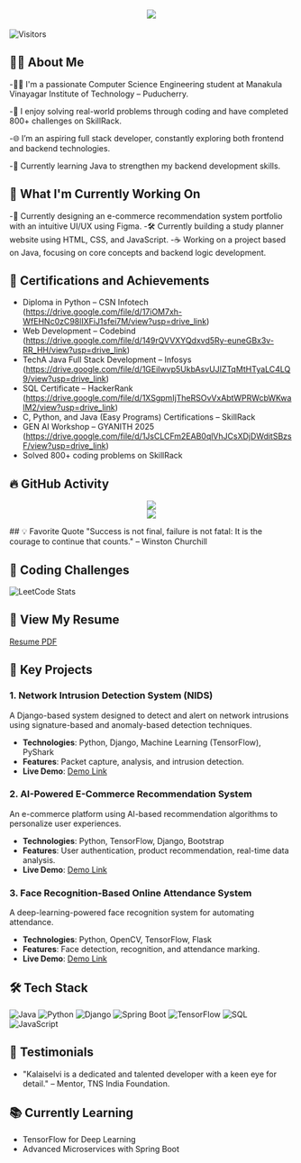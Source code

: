 <h1 align="center">
  <img src="https://readme-typing-svg.demolab.com?font=Fira+Code&weight=600&size=24&pause=1000&color=blue&center=true&vCenter=true&random=false&width=435&lines=Hey+there%2C+I'm+Mohanapriya" />
</h1>

![Visitors](https://komarev.com/ghpvc/?username=Mohanapriya-A&color=blueviolet)

## 🙋‍♀️ About Me
-👩‍💻 I'm a passionate Computer Science Engineering student at Manakula Vinayagar Institute of Technology – Puducherry.

-🧠 I enjoy solving real-world problems through coding and have completed 800+ challenges on SkillRack.

-🌐 I’m an aspiring full stack developer, constantly exploring both frontend and backend technologies.

-📘 Currently learning Java to strengthen my backend development skills.


## 🔨 What I'm Currently Working On
-🎨 Currently designing an e-commerce recommendation system portfolio with an intuitive UI/UX using Figma.
-🛠️ Currently building a study planner website using HTML, CSS, and JavaScript.
-☕ Working on a project based on Java, focusing on core concepts and backend logic development.


## 🏅 Certifications and Achievements
- Diploma in Python – CSN Infotech (https://drive.google.com/file/d/17iOM7xh-WfEHNc0zC98lIXFiJ1sfei7M/view?usp=drive_link)
- Web Development – Codebind (https://drive.google.com/file/d/149rQVVXYQdxvd5Ry-euneGBx3v-RR_HH/view?usp=drive_link)
- TechA Java Full Stack Development – Infosys (https://drive.google.com/file/d/1GEiIwvp5UkbAsvUJIZTqMtHTyaLC4LQ9/view?usp=drive_link)
- SQL Certificate – HackerRank (https://drive.google.com/file/d/1XSgpmIjTheRSOvVxAbtWPRWcbWKwalM2/view?usp=drive_link)
- C, Python, and Java (Easy Programs) Certifications – SkillRack
- GEN AI Workshop – GYANITH 2025 (https://drive.google.com/file/d/1JsCLCFm2EAB0qlVhJCsXDjDWditSBzsF/view?usp=drive_link)
- Solved 800+ coding problems on SkillRack 


## 🔥 GitHub Activity
<p align="center">
  <img src="https://github-readme-stats.vercel.app/api?username=Mohanapriya221105&show_icons=true&theme=default" />
  <br />
  <img src="https://github-readme-activity-graph.vercel.app/graph?username=Mohanapriya221105&theme=github-light&hide_border=false&area=true" />
</p>
## 💡 Favorite Quote
"Success is not final, failure is not fatal: It is the courage to continue that counts." – Winston Churchill

## 🏅 Coding Challenges
![LeetCode Stats](https://leetcode.com/u/Mohanapriya22/)

## 📄 View My Resume
[Resume PDF](https://drive.google.com/file/d/19J7-vmr3lpYwu2oFx4OlwcIQksZ_EBxv/view?usp=drive_link)

## 🌟 Key Projects
### 1. Network Intrusion Detection System (NIDS)
A Django-based system designed to detect and alert on network intrusions using signature-based and anomaly-based detection techniques. 
- **Technologies**: Python, Django, Machine Learning (TensorFlow), PyShark
- **Features**: Packet capture, analysis, and intrusion detection.
- **Live Demo**: [Demo Link](https://github.com/Kalaiselvi-A/NIDS-Demo)
  
### 2. AI-Powered E-Commerce Recommendation System
An e-commerce platform using AI-based recommendation algorithms to personalize user experiences.
- **Technologies**: Python, TensorFlow, Django, Bootstrap
- **Features**: User authentication, product recommendation, real-time data analysis.
- **Live Demo**: [Demo Link](https://github.com/Kalaiselvi-A/ECommerce-AI)

### 3. Face Recognition-Based Online Attendance System
A deep-learning-powered face recognition system for automating attendance.
- **Technologies**: Python, OpenCV, TensorFlow, Flask
- **Features**: Face detection, recognition, and attendance marking.
- **Live Demo**: [Demo Link](https://github.com/Kalaiselvi-A/FaceRecognition-Attendance)

## 🛠 Tech Stack
![Java](https://img.shields.io/badge/Java-ED8B00?style=for-the-badge&logo=java&logoColor=white)
![Python](https://img.shields.io/badge/Python-3776AB?style=for-the-badge&logo=python&logoColor=white)
![Django](https://img.shields.io/badge/Django-092E20?style=for-the-badge&logo=django&logoColor=white)
![Spring Boot](https://img.shields.io/badge/Spring%20Boot-6DB33F?style=for-the-badge&logo=spring-boot&logoColor=white)
![TensorFlow](https://img.shields.io/badge/TensorFlow-FF6F00?style=for-the-badge&logo=tensorflow&logoColor=white)
![SQL](https://img.shields.io/badge/SQL-4479A1?style=for-the-badge&logo=MySQL&logoColor=white)
![JavaScript](https://img.shields.io/badge/JavaScript-F7DF1E?style=for-the-badge&logo=javascript&logoColor=black)

## 💬 Testimonials
- "Kalaiselvi is a dedicated and talented developer with a keen eye for detail." – Mentor, TNS India Foundation.
  
## 📚 Currently Learning
- TensorFlow for Deep Learning
- Advanced Microservices with Spring Boot
